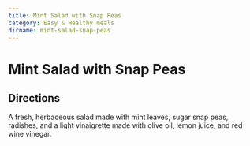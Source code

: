 ```yaml
---
title: Mint Salad with Snap Peas
category: Easy & Healthy meals
dirname: mint-salad-snap-peas
---
```


# Mint Salad with Snap Peas

## Directions

A fresh, herbaceous salad made with mint leaves, sugar snap peas, radishes, and a light vinaigrette made with olive oil, lemon juice, and red wine vinegar.